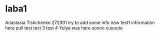 # laba1
Anastasia Tishchenko
272301
try to add some info
new test1
information here
pull test
test 3
test 4
Yulya was here
soooo cuuuute
